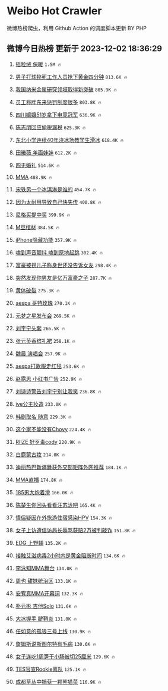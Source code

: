 # Weibo Hot Crawler 



微博热榜爬虫，利用 Github Action 的调度脚本更新 BY PHP 


## 微博今日热榜 更新于 2023-12-02 18:36:29 
1. [摇粒绒 保暖](https://s.weibo.com/weibo?q=%E6%91%87%E7%B2%92%E7%BB%92%20%E4%BF%9D%E6%9A%96&t=31&band_rank=1&Refer=top) `1.5M 🔥` 

1. [男子打球猝死工作人员抢下黄金四分钟](https://s.weibo.com/weibo?q=%23%E7%94%B7%E5%AD%90%E6%89%93%E7%90%83%E7%8C%9D%E6%AD%BB%E5%B7%A5%E4%BD%9C%E4%BA%BA%E5%91%98%E6%8A%A2%E4%B8%8B%E9%BB%84%E9%87%91%E5%9B%9B%E5%88%86%E9%92%9F%23&t=31&band_rank=2&Refer=top) `813.6K 🔥` 

1. [我国纳米金属研究领域取得新突破](https://s.weibo.com/weibo?q=%23%E6%88%91%E5%9B%BD%E7%BA%B3%E7%B1%B3%E9%87%91%E5%B1%9E%E7%A0%94%E7%A9%B6%E9%A2%86%E5%9F%9F%E5%8F%96%E5%BE%97%E6%96%B0%E7%AA%81%E7%A0%B4%23&t=31&band_rank=3&Refer=top) `805.9K 🔥` 

1. [员工称胖东来惩罚制度很多](https://s.weibo.com/weibo?q=%23%E5%91%98%E5%B7%A5%E7%A7%B0%E8%83%96%E4%B8%9C%E6%9D%A5%E6%83%A9%E7%BD%9A%E5%88%B6%E5%BA%A6%E5%BE%88%E5%A4%9A%23&t=31&band_rank=4&Refer=top) `803.8K 🔥` 

1. [四川孃孃51岁拿下电竞冠军](https://s.weibo.com/weibo?q=%E5%9B%9B%E5%B7%9D%E5%AD%83%E5%AD%8351%E5%B2%81%E6%8B%BF%E4%B8%8B%E7%94%B5%E7%AB%9E%E5%86%A0%E5%86%9B&t=31&band_rank=5&Refer=top) `636.9K 🔥` 

1. [陈志朋回应偷税漏税](https://s.weibo.com/weibo?q=%E9%99%88%E5%BF%97%E6%9C%8B%E5%9B%9E%E5%BA%94%E5%81%B7%E7%A8%8E%E6%BC%8F%E7%A8%8E&t=31&band_rank=6&Refer=top) `625.3K 🔥` 

1. [东北小学连续40年浇冰场教学生滑冰](https://s.weibo.com/weibo?q=%23%E4%B8%9C%E5%8C%97%E5%B0%8F%E5%AD%A6%E8%BF%9E%E7%BB%AD40%E5%B9%B4%E6%B5%87%E5%86%B0%E5%9C%BA%E6%95%99%E5%AD%A6%E7%94%9F%E6%BB%91%E5%86%B0%23&t=31&band_rank=7&Refer=top) `618.4K 🔥` 

1. [田曦薇 年画娃娃](https://s.weibo.com/weibo?q=%E7%94%B0%E6%9B%A6%E8%96%87%20%E5%B9%B4%E7%94%BB%E5%A8%83%E5%A8%83&t=31&band_rank=8&Refer=top) `612.2K 🔥` 

1. [四无婚礼](https://s.weibo.com/weibo?q=%E5%9B%9B%E6%97%A0%E5%A9%9A%E7%A4%BC&t=31&band_rank=9&Refer=top) `514.6K 🔥` 

1. [MMA](https://s.weibo.com/weibo?q=MMA&t=31&band_rank=10&Refer=top) `488.9K 🔥` 

1. [宋轶另一个冰淇淋是谁的](https://s.weibo.com/weibo?q=%23%E5%AE%8B%E8%BD%B6%E5%8F%A6%E4%B8%80%E4%B8%AA%E5%86%B0%E6%B7%87%E6%B7%8B%E6%98%AF%E8%B0%81%E7%9A%84%23&t=31&band_rank=11&Refer=top) `454.7K 🔥` 

1. [因为太耐用导致自己快失传](https://s.weibo.com/weibo?q=%E5%9B%A0%E4%B8%BA%E5%A4%AA%E8%80%90%E7%94%A8%E5%AF%BC%E8%87%B4%E8%87%AA%E5%B7%B1%E5%BF%AB%E5%A4%B1%E4%BC%A0&t=31&band_rank=12&Refer=top) `400.8K 🔥` 

1. [尼格买提中奖](https://s.weibo.com/weibo?q=%E5%B0%BC%E6%A0%BC%E4%B9%B0%E6%8F%90%E4%B8%AD%E5%A5%96&t=31&band_rank=13&Refer=top) `399.9K 🔥` 

1. [M豆棺材](https://s.weibo.com/weibo?q=M%E8%B1%86%E6%A3%BA%E6%9D%90&t=31&band_rank=14&Refer=top) `384.5K 🔥` 

1. [iPhone隐藏功能](https://s.weibo.com/weibo?q=iPhone%E9%9A%90%E8%97%8F%E5%8A%9F%E8%83%BD&t=31&band_rank=15&Refer=top) `357.9K 🔥` 

1. [嗑到声音颤抖 嗑到原地起跳](https://s.weibo.com/weibo?q=%E5%97%91%E5%88%B0%E5%A3%B0%E9%9F%B3%E9%A2%A4%E6%8A%96%20%E5%97%91%E5%88%B0%E5%8E%9F%E5%9C%B0%E8%B5%B7%E8%B7%B3&t=31&band_rank=16&Refer=top) `302.4K 🔥` 

1. [富豪被拐儿子称身世还没告诉女友](https://s.weibo.com/weibo?q=%23%E5%AF%8C%E8%B1%AA%E8%A2%AB%E6%8B%90%E5%84%BF%E5%AD%90%E7%A7%B0%E8%BA%AB%E4%B8%96%E8%BF%98%E6%B2%A1%E5%91%8A%E8%AF%89%E5%A5%B3%E5%8F%8B%23&t=31&band_rank=17&Refer=top) `298.4K 🔥` 

1. [突然发现你男友是亿万富豪之子](https://s.weibo.com/weibo?q=%23%E7%AA%81%E7%84%B6%E5%8F%91%E7%8E%B0%E4%BD%A0%E7%94%B7%E5%8F%8B%E6%98%AF%E4%BA%BF%E4%B8%87%E5%AF%8C%E8%B1%AA%E4%B9%8B%E5%AD%90%23&t=31&band_rank=18&Refer=top) `287.7K 🔥` 

1. [黄体破裂](https://s.weibo.com/weibo?q=%E9%BB%84%E4%BD%93%E7%A0%B4%E8%A3%82&t=31&band_rank=19&Refer=top) `275.3K 🔥` 

1. [aespa 哥特玫瑰](https://s.weibo.com/weibo?q=aespa%20%E5%93%A5%E7%89%B9%E7%8E%AB%E7%91%B0&t=31&band_rank=20&Refer=top) `270.1K 🔥` 

1. [元梦之星发布会](https://s.weibo.com/weibo?q=%23%E5%85%83%E6%A2%A6%E4%B9%8B%E6%98%9F%E5%8F%91%E5%B8%83%E4%BC%9A%23&t=31&band_rank=21&Refer=top) `269.5K 🔥` 

1. [刘宇宁头套](https://s.weibo.com/weibo?q=%E5%88%98%E5%AE%87%E5%AE%81%E5%A4%B4%E5%A5%97&t=31&band_rank=22&Refer=top) `266.5K 🔥` 

1. [张元英香槟礼裙](https://s.weibo.com/weibo?q=%E5%BC%A0%E5%85%83%E8%8B%B1%E9%A6%99%E6%A7%9F%E7%A4%BC%E8%A3%99&t=31&band_rank=23&Refer=top) `258.1K 🔥` 

1. [魏晨 演唱会](https://s.weibo.com/weibo?q=%E9%AD%8F%E6%99%A8%20%E6%BC%94%E5%94%B1%E4%BC%9A&t=31&band_rank=24&Refer=top) `257.9K 🔥` 

1. [aespa打歌服走红毯](https://s.weibo.com/weibo?q=aespa%E6%89%93%E6%AD%8C%E6%9C%8D%E8%B5%B0%E7%BA%A2%E6%AF%AF&t=31&band_rank=25&Refer=top) `253.6K 🔥` 

1. [赵露思 小红书广告](https://s.weibo.com/weibo?q=%E8%B5%B5%E9%9C%B2%E6%80%9D%20%E5%B0%8F%E7%BA%A2%E4%B9%A6%E5%B9%BF%E5%91%8A&t=31&band_rank=26&Refer=top) `252.9K 🔥` 

1. [刘诗诗警告刘宇宁别让我笑](https://s.weibo.com/weibo?q=%23%E5%88%98%E8%AF%97%E8%AF%97%E8%AD%A6%E5%91%8A%E5%88%98%E5%AE%87%E5%AE%81%E5%88%AB%E8%AE%A9%E6%88%91%E7%AC%91%23&t=31&band_rank=27&Refer=top) `236.8K 🔥` 

1. [ive公主妆造](https://s.weibo.com/weibo?q=ive%E5%85%AC%E4%B8%BB%E5%A6%86%E9%80%A0&t=31&band_rank=28&Refer=top) `233.0K 🔥` 

1. [韩剧取名 随意](https://s.weibo.com/weibo?q=%E9%9F%A9%E5%89%A7%E5%8F%96%E5%90%8D%20%E9%9A%8F%E6%84%8F&t=31&band_rank=29&Refer=top) `229.3K 🔥` 

1. [这个家不能没有Chovy](https://s.weibo.com/weibo?q=%23%E8%BF%99%E4%B8%AA%E5%AE%B6%E4%B8%8D%E8%83%BD%E6%B2%A1%E6%9C%89Chovy%23&t=31&band_rank=30&Refer=top) `224.4K 🔥` 

1. [RIIZE 好歹毒cody](https://s.weibo.com/weibo?q=RIIZE%20%E5%A5%BD%E6%AD%B9%E6%AF%92cody&t=31&band_rank=31&Refer=top) `220.9K 🔥` 

1. [白鹿蒙古妆](https://s.weibo.com/weibo?q=%23%E7%99%BD%E9%B9%BF%E8%92%99%E5%8F%A4%E5%A6%86%23&t=31&band_rank=32&Refer=top) `214.0K 🔥` 

1. [迪丽热巴新疆舞获外交部矩阵外网推荐](https://s.weibo.com/weibo?q=%23%E8%BF%AA%E4%B8%BD%E7%83%AD%E5%B7%B4%E6%96%B0%E7%96%86%E8%88%9E%E8%8E%B7%E5%A4%96%E4%BA%A4%E9%83%A8%E7%9F%A9%E9%98%B5%E5%A4%96%E7%BD%91%E6%8E%A8%E8%8D%90%23&t=31&band_rank=33&Refer=top) `184.1K 🔥` 

1. [MMA直播](https://s.weibo.com/weibo?q=MMA%E7%9B%B4%E6%92%AD&t=31&band_rank=34&Refer=top) `174.8K 🔥` 

1. [185男大抱着滑](https://s.weibo.com/weibo?q=185%E7%94%B7%E5%A4%A7%E6%8A%B1%E7%9D%80%E6%BB%91&t=31&band_rank=35&Refer=top) `166.0K 🔥` 

1. [陈楚生你回头看看汪苏泷吧](https://s.weibo.com/weibo?q=%23%E9%99%88%E6%A5%9A%E7%94%9F%E4%BD%A0%E5%9B%9E%E5%A4%B4%E7%9C%8B%E7%9C%8B%E6%B1%AA%E8%8B%8F%E6%B3%B7%E5%90%A7%23&t=31&band_rank=36&Refer=top) `165.4K 🔥` 

1. [情侣疑因在外旅游住宿感染HPV](https://s.weibo.com/weibo?q=%23%E6%83%85%E4%BE%A3%E7%96%91%E5%9B%A0%E5%9C%A8%E5%A4%96%E6%97%85%E6%B8%B8%E4%BD%8F%E5%AE%BF%E6%84%9F%E6%9F%93HPV%23&t=31&band_rank=37&Refer=top) `154.3K 🔥` 

1. [女子上访遭信访局长辱骂获赔2万被判敲诈](https://s.weibo.com/weibo?q=%23%E5%A5%B3%E5%AD%90%E4%B8%8A%E8%AE%BF%E9%81%AD%E4%BF%A1%E8%AE%BF%E5%B1%80%E9%95%BF%E8%BE%B1%E9%AA%82%E8%8E%B7%E8%B5%942%E4%B8%87%E8%A2%AB%E5%88%A4%E6%95%B2%E8%AF%88%23&t=31&band_rank=38&Refer=top) `151.8K 🔥` 

1. [EDG 上野辅](https://s.weibo.com/weibo?q=EDG%20%E4%B8%8A%E9%87%8E%E8%BE%85&t=31&band_rank=39&Refer=top) `135.2K 🔥` 

1. [接触艾滋病毒2小时内是黄金阻断时间](https://s.weibo.com/weibo?q=%23%E6%8E%A5%E8%A7%A6%E8%89%BE%E6%BB%8B%E7%97%85%E6%AF%922%E5%B0%8F%E6%97%B6%E5%86%85%E6%98%AF%E9%BB%84%E9%87%91%E9%98%BB%E6%96%AD%E6%97%B6%E9%97%B4%23&t=31&band_rank=40&Refer=top) `134.6K 🔥` 

1. [李泳知MMA舞台](https://s.weibo.com/weibo?q=%23%E6%9D%8E%E6%B3%B3%E7%9F%A5MMA%E8%88%9E%E5%8F%B0%23&t=31&band_rank=41&Refer=top) `134.0K 🔥` 

1. [周也 甜妹统治区](https://s.weibo.com/weibo?q=%E5%91%A8%E4%B9%9F%20%E7%94%9C%E5%A6%B9%E7%BB%9F%E6%B2%BB%E5%8C%BA&t=31&band_rank=42&Refer=top) `133.1K 🔥` 

1. [安宥真MMA开幕词](https://s.weibo.com/weibo?q=%23%E5%AE%89%E5%AE%A5%E7%9C%9FMMA%E5%BC%80%E5%B9%95%E8%AF%8D%23&t=31&band_rank=43&Refer=top) `132.3K 🔥` 

1. [朴元彬 吉他Solo](https://s.weibo.com/weibo?q=%E6%9C%B4%E5%85%83%E5%BD%AC%20%E5%90%89%E4%BB%96Solo&t=31&band_rank=44&Refer=top) `131.6K 🔥` 

1. [大冰握手 腱鞘炎](https://s.weibo.com/weibo?q=%E5%A4%A7%E5%86%B0%E6%8F%A1%E6%89%8B%20%E8%85%B1%E9%9E%98%E7%82%8E&t=31&band_rank=45&Refer=top) `131.0K 🔥` 

1. [任如意的孤狼三号上线](https://s.weibo.com/weibo?q=%23%E4%BB%BB%E5%A6%82%E6%84%8F%E7%9A%84%E5%AD%A4%E7%8B%BC%E4%B8%89%E5%8F%B7%E4%B8%8A%E7%BA%BF%23&t=31&band_rank=46&Refer=top) `130.9K 🔥` 

1. [詹姆斯说斯图尔特有毛病](https://s.weibo.com/weibo?q=%23%E8%A9%B9%E5%A7%86%E6%96%AF%E8%AF%B4%E6%96%AF%E5%9B%BE%E5%B0%94%E7%89%B9%E6%9C%89%E6%AF%9B%E7%97%85%23&t=31&band_rank=47&Refer=top) `130.6K 🔥` 

1. [女子连吃1周笋干小肠被切25厘米](https://s.weibo.com/weibo?q=%23%E5%A5%B3%E5%AD%90%E8%BF%9E%E5%90%831%E5%91%A8%E7%AC%8B%E5%B9%B2%E5%B0%8F%E8%82%A0%E8%A2%AB%E5%88%8725%E5%8E%98%E7%B1%B3%23&t=31&band_rank=48&Refer=top) `129.6K 🔥` 

1. [TES官宣Rookie离队](https://s.weibo.com/weibo?q=%23TES%E5%AE%98%E5%AE%A3Rookie%E7%A6%BB%E9%98%9F%23&t=31&band_rank=49&Refer=top) `125.1K 🔥` 

1. [成都草丛中捕获一颗熊猫菜](https://s.weibo.com/weibo?q=%23%E6%88%90%E9%83%BD%E8%8D%89%E4%B8%9B%E4%B8%AD%E6%8D%95%E8%8E%B7%E4%B8%80%E9%A2%97%E7%86%8A%E7%8C%AB%E8%8F%9C%23&t=31&band_rank=50&Refer=top) `116.9K 🔥` 

